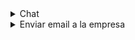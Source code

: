 <details>
  <summary>Chat</summary>
  
  # Chat Interface Concept
  https://codepen.io/emilcarlsson/pen/ZOQZaV
  ![image](https://github.com/user-attachments/assets/15b8bdd0-554e-4116-b73e-086db5766ed0)


  # 5 Живой чат / Live chat
  https://codepen.io/retyui/pen/zxGqPJ
  ![image](https://github.com/user-attachments/assets/12b26776-440e-474e-89f1-c7695ad79702)


  # Sidebar AdminLTE
  https://codepen.io/jasp402/pen/VrYzNw
  ![image](https://github.com/user-attachments/assets/bec42ba2-6cfc-4304-b220-cf128d50d4c9)


  # Material Messaging App Concept
  https://codepen.io/ThomasDaubenton/pen/QMqaBN
  
  


  
</details>

<details>
  <summary>Enviar email a la empresa</summary>
  ## Responsive Contact Form
  https://codepen.io/wgnr/pen/ExKzNJ

  ##



</details>
